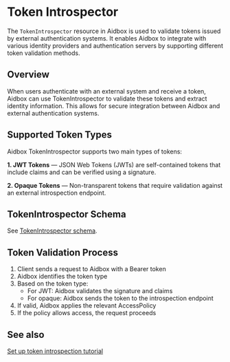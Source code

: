 # Token Introspector

The `TokenIntrospector` resource in Aidbox is used to validate tokens issued by external authentication systems. It enables Aidbox to integrate with various identity providers and authentication servers by supporting different token validation methods.

## Overview

When users authenticate with an external system and receive a token, Aidbox can use TokenIntrospector to validate these tokens and extract identity information. This allows for secure integration between Aidbox and external authentication systems.

## Supported Token Types

Aidbox TokenIntrospector supports two main types of tokens:

**1. JWT Tokens** — JSON Web Tokens (JWTs) are self-contained tokens that include claims and can be verified using a signature.

**2. Opaque Tokens** — Non-transparent tokens that require validation against an external introspection endpoint.

## TokenIntrospector Schema

See [TokenIntrospector schema](../../reference/system-resources-reference/iam-module-resources.md#tokenintrospector).

## Token Validation Process

1. Client sends a request to Aidbox with a Bearer token
2. Aidbox identifies the token type
3. Based on the token type:
   * For JWT: Aidbox validates the signature and claims
   * For opaque: Aidbox sends the token to the introspection endpoint
4. If valid, Aidbox applies the relevant AccessPolicy
5. If the policy allows access, the request proceeds

## See also

[Set up token introspection tutorial](../../tutorials/security-access-control-tutorials/set-up-token-introspection.md)
